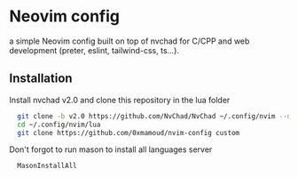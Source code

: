 
# Neovim config

a simple Neovim config built on top of nvchad for C/CPP and web development (preter, eslint, tailwind-css, ts...).

## Installation

Install nvchad v2.0 and clone this repository in the lua folder
```bash
  git clone -b v2.0 https://github.com/NvChad/NvChad ~/.config/nvim --depth 1
  cd ~/.config/nvim/lua
  git clone https://github.com/0xmamoud/nvim-config custom
```

Don't forgot to run mason to install all languages server
```bash
  MasonInstallAll
```

